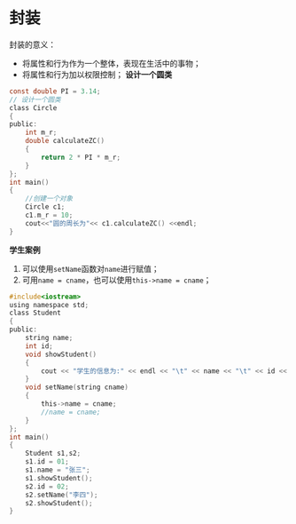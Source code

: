 # 封装

封装的意义：
- 将属性和行为作为一个整体，表现在生活中的事物；
- 将属性和行为加以权限控制；
**设计一个圆类**
```c
const double PI = 3.14;
// 设计一个圆类
class Circle
{
public:
	int m_r;
	double calculateZC()
	{
		return 2 * PI * m_r;
	}
};
int main()
{
	//创建一个对象
	Circle c1;
	c1.m_r = 10;
	cout<<"圆的周长为"<< c1.calculateZC() <<endl;
}
```
**学生案例**
1. 可以使用`setName`函数对`name`进行赋值；
2. 可用`name = cname`，也可以使用`this->name = cname`；
```c
#include<iostream>
using namespace std;
class Student
{
public:
	string name;
	int id;
	void showStudent()
	{
		cout << "学生的信息为:" << endl << "\t" << name << "\t" << id << endl;
	}
	void setName(string cname)
	{
		this->name = cname;
		//name = cname;
	}
};
int main()
{
	Student s1,s2;
	s1.id = 01;
	s1.name = "张三";
	s1.showStudent();
	s2.id = 02;
	s2.setName("李四");
	s2.showStudent();
}
```